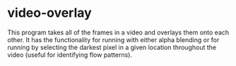 # video-overlay
This program takes all of the frames in a video and overlays them onto each other. It has the functionality for running with either alpha blending or for running by selecting the darkest pixel in a given location throughout the video (useful for identifying flow patterns).

